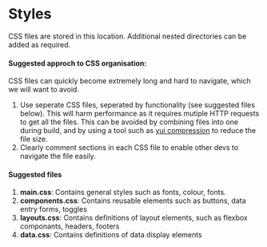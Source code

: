 # Styles
CSS files are stored in this location. Additional nested directories can be added as required.

#### Suggested approch to CSS organisation:
CSS files can quickly become extremely long and hard to navigate, which we will want to avoid.
1. Use seperate CSS files, seperated by functionality (see suggested files below). This will harm performance as it requires mutiple HTTP requests to get all the files. This can be avoided by combining files into one during build, and by using a tool such as [yui compression](https://yui.github.io/yuicompressor/) to reduce the file size.
2. Clearly comment sections in each CSS file to enable other devs to navigate the file easily.

#### Suggested files
1. **main.css**: Contains general styles such as fonts, colour, fonts.
2. **components.css**: Contains reusable elements such as buttons, data entry forms, toggles
3. **layouts.css**: Contains definitions of layout elements, such as flexbox componants, headers, footers
4. **data.css**: Contains definitions of data display elements